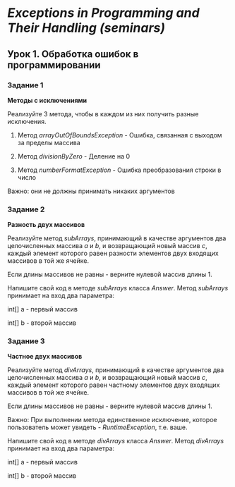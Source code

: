 # *Exceptions in Programming and Their Handling (seminars)*

## Урок 1. Обработка ошибок в программировании

### **Задание 1**
**Методы с исключениями**

Реализуйте 3 метода, чтобы в каждом из них получить разные исключения.

1. Метод *arrayOutOfBoundsException* - Ошибка, связанная с выходом за пределы массива

2. Метод *divisionByZero* - Деление на 0

3. Метод *numberFormatException* - Ошибка преобразования строки в число

Важно: они не должны принимать никаких аргументов

### **Задание 2**
**Разность двух массивов**

Реализуйте метод *subArrays*, принимающий в качестве аргументов два целочисленных массива *a* и *b*, и возвращающий новый массив *c*, каждый элемент которого равен разности элементов двух входящих массивов в той же ячейке.

Если длины массивов не равны - верните нулевой массив длины 1.

Напишите свой код в методе *subArrays* класса *Answer*. Метод *subArrays* принимает на вход два параметра:

int[] a - первый массив

int[] b - второй массив


### **Задание 3**
**Частное двух массивов**

Реализуйте метод *divArrays*, принимающий в качестве аргументов два целочисленных массива *a* и *b*, и возвращающий новый массив *с*, каждый элемент которого равен частному элементов двух входящих массивов в той же ячейке.

Если длины массивов не равны - верните нулевой массив длины 1.

Важно: При выполнении метода единственное исключение, которое пользователь может увидеть - *RuntimeException*, т.е. ваше.

Напишите свой код в методе *divArrays* класса *Answer*. Метод *divArrays* принимает на вход два параметра:

int[] a - первый массив

int[] b - второй массив

